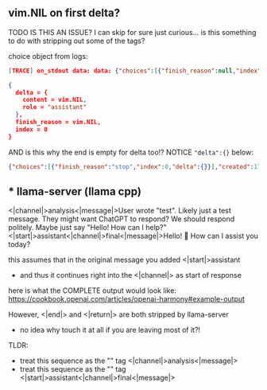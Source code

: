 ## vim.NIL on first delta?

TODO IS THIS AN ISSUE? I can skip for sure just curious... is this something to do with stripping out some of the tags?

choice object from logs:

```json
[TRACE] on_stdout data: data: {"choices":[{"finish_reason":null,"index":0,"delta":{"role":"assistant","content":null}}],"created":1754523863,"id":"chatcmpl-X6urH4f6JOotPwco2EgcgeoM6ZWup59u","model":"gpt-oss:20b","system_fingerprint":"b6097-9515c613","object":"chat.completion.chunk"}

{
  delta = {
    content = vim.NIL,
    role = "assistant"
  },
  finish_reason = vim.NIL,
  index = 0
}
```

AND is this why the end is empty for delta too!? NOTICE `"delta":{}` below:

```json
{"choices":[{"finish_reason":"stop","index":0,"delta":{}}],"created":1754524122,"id":"chatcmpl-yPk7z9nC22CofOlh100qQdHVEDMNYCb1","model":"gpt-oss:20b","system_fingerprint":"b6097-9515c613","object":"chat.completion.chunk","usage":{"completion_tokens":247,"prompt_tokens":1085,"total_tokens":1332},"timings":{"prompt_n":1085,"prompt_ms":203.378,"prompt_per_token_ms":0.18744516129032257,"prompt_per_second":5334.893646313762,"predicted_n":247,"predicted_ms":933.63,"predicted_per_token_ms":3.7798785425101213,"predicted_per_second":264.5587652496171}}
```

## \* llama-server (llama cpp)

<|channel|>analysis<|message|>User wrote "test". Likely just a test message. They might want ChatGPT to respond? We should respond politely. Maybe just say "Hello! How can I help?"<|start|>assistant<|channel|>final<|message|>Hello! 👋 How can I assist you today?

this assumes that in the original message you added <|start|>assistant

- and thus it continues right into the <|channel|> as start of response

here is what the COMPLETE output would look like:
https://cookbook.openai.com/articles/openai-harmony#example-output

However, <|end|> and <|return|> are both stripped by llama-server

- no idea why touch it at all if you are leaving most of it?!

TLDR:

- treat this sequence as the "<think>" tag
  <|channel|>analysis<|message|>
- treat this sequence as the "</think>" tag
  <|start|>assistant<|channel|>final<|message|>
````
